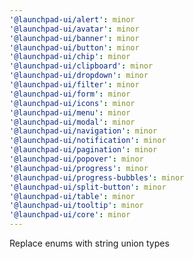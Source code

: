 ```yaml
---
'@launchpad-ui/alert': minor
'@launchpad-ui/avatar': minor
'@launchpad-ui/banner': minor
'@launchpad-ui/button': minor
'@launchpad-ui/chip': minor
'@launchpad-ui/clipboard': minor
'@launchpad-ui/dropdown': minor
'@launchpad-ui/filter': minor
'@launchpad-ui/form': minor
'@launchpad-ui/icons': minor
'@launchpad-ui/menu': minor
'@launchpad-ui/modal': minor
'@launchpad-ui/navigation': minor
'@launchpad-ui/notification': minor
'@launchpad-ui/pagination': minor
'@launchpad-ui/popover': minor
'@launchpad-ui/progress': minor
'@launchpad-ui/progress-bubbles': minor
'@launchpad-ui/split-button': minor
'@launchpad-ui/table': minor
'@launchpad-ui/tooltip': minor
'@launchpad-ui/core': minor
---
```


Replace enums with string union types
